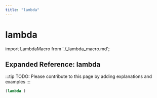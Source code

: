 ```yaml
---
title: "lambda"
---
```


# lambda

import LambdaMacro from './_lambda_macro.md';

<LambdaMacro />

## Expanded Reference: lambda

:::tip
TODO: Please contribute to this page by adding explanations and examples
:::

```lisp
(lambda )
```
